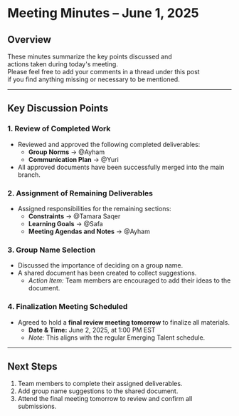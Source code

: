 # Meeting Minutes – June 1, 2025

## Overview

These minutes summarize the key points discussed and  
actions taken during today's meeting.  
Please feel free to add your comments in a thread under this post  
if you find anything missing or necessary to be mentioned.

---

## Key Discussion Points

### **1. Review of Completed Work**

- Reviewed and approved the following completed deliverables:
  - **Group Norms** → @Ayham
  - **Communication Plan** → @Yuri
- All approved documents have been successfully merged into the main branch.

### **2. Assignment of Remaining Deliverables**

- Assigned responsibilities for the remaining sections:
  - **Constraints** → @Tamara Saqer
  - **Learning Goals** → @Safa
  - **Meeting Agendas and Notes** → @Ayham

### **3. Group Name Selection**

- Discussed the importance of deciding on a group name.
- A shared document has been created to collect suggestions.
  - *Action Item:* Team members are encouraged to add their ideas to the document.

### **4. Finalization Meeting Scheduled**

- Agreed to hold a **final review meeting tomorrow** to finalize all materials.
  - **Date & Time:** June 2, 2025, at 1:00 PM EST  
  - *Note:* This aligns with the regular Emerging Talent schedule.

---

## Next Steps

1. Team members to complete their assigned deliverables.
2. Add group name suggestions to the shared document.
3. Attend the final meeting tomorrow to review and confirm all submissions.
